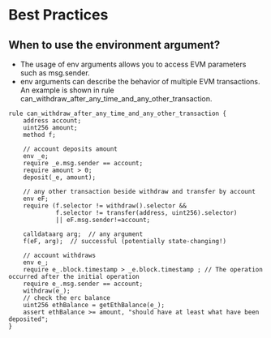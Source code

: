 # Best Practices

## When to use the environment argument?

* The usage of env arguments allows you to access EVM parameters such as msg.sender. 
* env arguments can describe the behavior of multiple EVM transactions. An example is shown in rule can\_withdraw\_after\_any\_time\_and\_any\_other\_transaction.

```text
rule can_withdraw_after_any_time_and_any_other_transaction {    
    address account;
    uint256 amount;
    method f;
    
    // account deposits amount 
    env _e;
    require _e.msg.sender == account;
    require amount > 0;
    deposit(_e, amount);
    
    // any other transaction beside withdraw and transfer by account
    env eF;
    require (f.selector != withdraw().selector &&                  
             f.selector != transfer(address, uint256).selector) 
             || eF.msg.sender!=account;
    
    calldataarg arg;  // any argument
    f(eF, arg);  // successful (potentially state-changing!)
   
    // account withdraws
    env e_;
    require e_.block.timestamp > _e.block.timestamp ; // The operation occurred after the initial operation
    require e_.msg.sender == account;
    withdraw(e_);
    // check the erc balance 
    uint256 ethBalance = getEthBalance(e_);
    assert ethBalance >= amount, "should have at least what have been deposited";    
}
```



